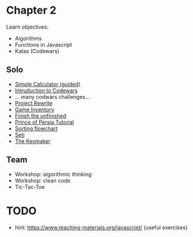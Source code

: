 # Chapter 2
Learn objectives:
* Algorithms
* Functions in Javascript
* Katas (Codewars)
## Solo
* [Simple Calculator (guided)](https://journey.code.cool/v2/learn/courses/952/modules/7552/units/9/SOLO/15487)
* [Intruduction to Codewars](https://journey.code.cool/v2/learn/courses/952/modules/7552/units/5/SOLO/20603)
* ... many codwars challenges...
* [Project Rewrite](https://journey.code.cool/v2/learn/courses/952/modules/7552/units/9/SOLO/15514)
* [Game Inventory](https://journey.code.cool/v2/learn/courses/952/modules/7552/units/10/SOLO/28102)
* [Finish the unfinished](https://journey.code.cool/v2/learn/courses/952/modules/7552/units/9/SOLO/15542)
* [Prince of Persia Tutorial](https://journey.code.cool/v2/learn/courses/952/modules/7552/units/4/SOLO/32952)
* [Sorting flowchart](https://journey.code.cool/v2/learn/courses/952/modules/7552/units/16/SOLO/35852)
* [Seti](https://journey.code.cool/v2/learn/courses/952/modules/7552/units/16/SOLO/15263)
* [The Keymaker](https://journey.code.cool/v2/learn/courses/952/modules/7552/units/16/SOLO/15244)
## Team
* Workshop: algorithmic thinking
* Workshop: clean code
* Tic-Tac-Toe

# TODO
* hint: https://www.teaching-materials.org/javascript/ (useful exercises)